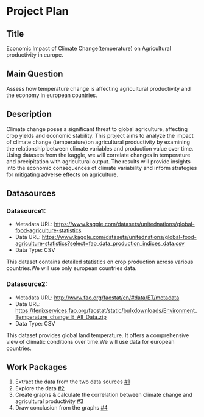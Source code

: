 # Project Plan

## Title

 Economic Impact of Climate Change(temperature) on Agricultural productivity in europe.

## Main Question


Assess how temperature change is affecting agricultural productivity and the economy in european countries.

## Description


Climate change poses a significant threat to global agriculture, affecting crop yields and economic stability. This project aims to analyze the impact of climate change (temperature)on agricultural productivity by examining the relationship between climate variables and production value over time. Using datasets from the kaggle, we will correlate changes in temperature and precipitation with agricultural output. The results will provide insights into the economic consequences of climate variability and inform strategies for mitigating adverse effects on agriculture.

## Datasources

### Datasource1:
* Metadata URL:  https://www.kaggle.com/datasets/unitednations/global-food-agriculture-statistics
* Data URL: https://www.kaggle.com/datasets/unitednations/global-food-agriculture-statistics?select=fao_data_production_indices_data.csv
* Data Type: CSV

This dataset contains detailed statistics on crop production across various countries.We will use only european countries data.

### Datasource2:
* Metadata URL:  http://www.fao.org/faostat/en/#data/ET/metadata
* Data URL: https://fenixservices.fao.org/faostat/static/bulkdownloads/Environment_Temperature_change_E_All_Data.zip
* Data Type: CSV

This dataset provides global land temperature. It offers a comprehensive view of climatic conditions over time.We will use data for european countries.

## Work Packages

1. Extract the data from the two data sources [#1][i1]
2. Explore the data [#2][i2]
3. Create graphs & calculate the correlation between climate change and agricultural productivity [#3][i3]
4. Draw conclusion from the graphs [#4][i4]

[i1]: https://github.com/nhbsohel2/sohel_MADE/issues/1
[i2]: https://github.com/nhbsohel2/sohel_MADE/issues/2
[i3]: https://github.com/nhbsohel2/sohel_MADE/issues/3
[i4]: https://github.com/nhbsohel2/sohel_MADE/issues/4
